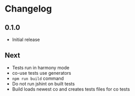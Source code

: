 # Changelog

## 0.1.0

* Initial release

## Next

* Tests run in harmony mode
* co-use tests use generators
* `npm run build` command
* Do not run jshint on built tests
* Build loads newest co and creates tests files for co tests
